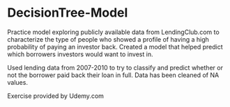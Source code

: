 # DecisionTree-Model
Practice model exploring publicly available data from LendingClub.com to characterize the type of people who showed a profile of having a high probability of paying an investor back. Created a model that helped predict which borrowers investors would want to invest in.

Used lending data from 2007-2010 to try to classify and predict whether or not the borrower paid back their loan in full. Data has been cleaned of NA values.

Exercise provided by Udemy.com
